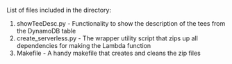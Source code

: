 List of files included in the directory:

1. showTeeDesc.py - Functionality to show the description of the tees from the DynamoDB table
2. create_serverless.py - The wrapper utility script that zips up all dependencies for making the Lambda function
3. Makefile - A handy makefile that creates and cleans the zip files
